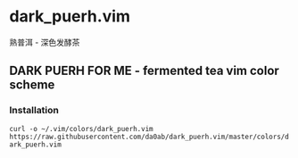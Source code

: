 # dark_puerh.vim

熟普洱 - 深色发酵茶

DARK PUERH FOR ME  - fermented tea vim color scheme 
---
### Installation

``curl -o ~/.vim/colors/dark_puerh.vim https://raw.githubusercontent.com/da0ab/dark_puerh.vim/master/colors/dark_puerh.vim``

